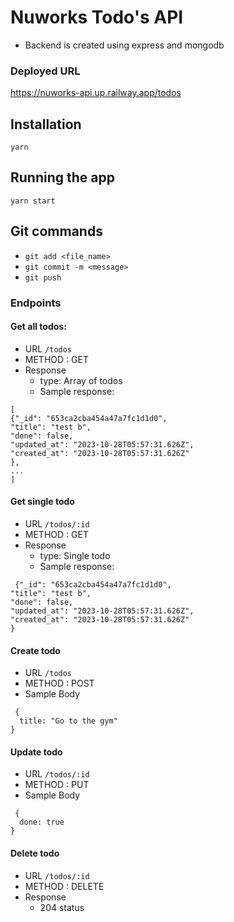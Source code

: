 # Nuworks Todo's API

- Backend is created using express and mongodb

### Deployed URL
<a href="https://nuworks-api.up.railway.app/todos" target="_blank">https://nuworks-api.up.railway.app/todos</a>

## Installation
```yarn```

## Running the app
```yarn start```


## Git commands
 - ```git add <file_name>```
 - ```git commit -m <message>```
 - ```git push```


### Endpoints

#### Get all todos:
-  URL ```/todos```
-  METHOD : GET
-  Response
     - type: Array of todos
     - Sample response:
```
[
{"_id": "653ca2cba454a47a7fc1d1d0",
"title": "test b",
"done": false,
"updated_at": "2023-10-28T05:57:31.626Z",
"created_at": "2023-10-28T05:57:31.626Z"
},
...
]
```

#### Get single todo
-  URL ```/todos/:id```
-  METHOD : GET
-  Response
     - type: Single todo
     - Sample response:
```
 {"_id": "653ca2cba454a47a7fc1d1d0",
"title": "test b",
"done": false,
"updated_at": "2023-10-28T05:57:31.626Z",
"created_at": "2023-10-28T05:57:31.626Z"
}
```


#### Create todo
-  URL ```/todos```
-  METHOD : POST
-  Sample Body
```
 {
  title: "Go to the gym"
}
```


#### Update todo
-  URL ```/todos/:id```
-  METHOD : PUT
-  Sample Body
```
 {
  done: true
}
```

#### Delete todo 
-  URL ```/todos/:id```
-  METHOD : DELETE
- Response
  -  204 status
